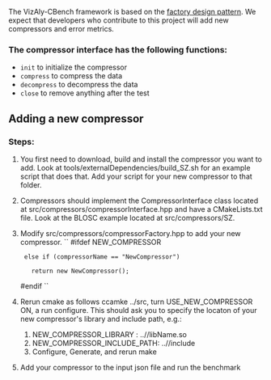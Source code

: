 The VizAly-CBench framework is based on the [factory design pattern](https://www.tutorialspoint.com/design_pattern/factory_pattern.htm). 
We expect that developers who contribute to this project will add new compressors and error metrics. 

### The compressor interface has the following functions:
* ``init`` to initialize the compressor
* ``compress`` to compress the data
* ``decompress`` to decompress the data
* ``close`` to remove anything after the test



## Adding a new compressor
### Steps:
1. You first need to download, build and install the compressor you want to add. Look at tools/externalDependencies/build_SZ.sh for an example script that does that. Add your script for your new compressor to that folder. 
2. Compressors should implement the CompressorInterface class located at src/compressors/compressorInterface.hpp and have a CMakeLists.txt file. Look at the BLOSC example located at src/compressors/SZ.
3. Modify src/compressors/compressorFactory.hpp to add your new compressor. 
 ``
	#ifdef NEW_COMPRESSOR
	
        else if (compressorName == "NewCompressor")
	
          return new NewCompressor();
	  
      #endif
 ``
4. Rerun cmake as follows ccamke ../src, turn USE_NEW_COMPRESSOR ON, a run configure. This should ask you to specify the locaton of your new compressor's library and include path, e.g.:
    1. NEW_COMPRESSOR_LIBRARY     : ../<path here>/libName.so 
    2. NEW_COMPRESSOR_INCLUDE_PATH: ../<path here>/include
    3. Configure, Generate, and rerun make
5. Add your compressor to the input json file and run the benchmark
